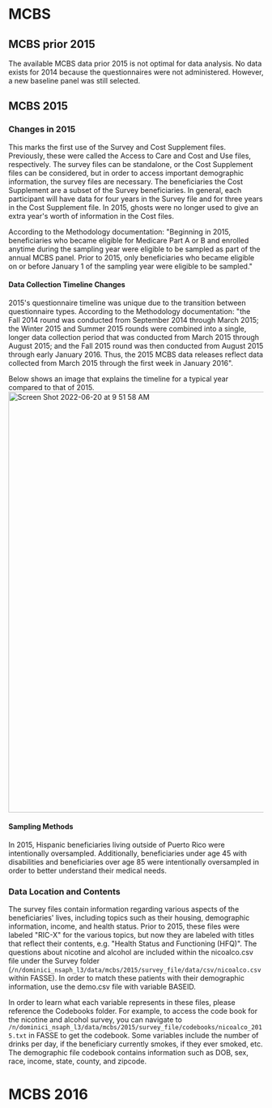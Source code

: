 # MCBS

## MCBS prior 2015

The available MCBS data prior 2015 is not optimal for data analysis. No data exists for 2014 because the questionnaires were not administered. However, a new baseline panel was still selected.

## MCBS 2015

### Changes in 2015
This marks the first use of the Survey and Cost Supplement files. Previously, these were called the Access to Care and Cost and Use files, respectively. The survey files can be standalone, or the Cost Supplement files can be considered, but in order to access important demographic information, the survey files are necessary. The beneficiaries the Cost Supplement are a subset of the Survey beneficiaries. In general, each participant will have data for four years in the Survey file and for three years in the Cost Supplement file. In 2015, ghosts were no longer used to give an extra year's worth of information in the Cost files. 

According to the Methodology documentation: "Beginning in 2015, beneficiaries who became eligible for Medicare Part A or B and enrolled anytime during the sampling year were eligible to be sampled as part of the annual MCBS panel. Prior to 2015, only beneficiaries who became eligible on or before January 1 of the sampling year were eligible to be sampled." 


#### Data Collection Timeline Changes
2015's questionnaire timeline was unique due to the transition between questionnaire types.  According to the Methodology documentation: "the Fall 2014 round was conducted from September 2014 through March 2015; the Winter 2015 and Summer 2015 rounds were combined into a single, longer data collection period that was conducted from March 2015 through August 2015; and the Fall 2015 round was then conducted from August 2015 through early January 2016. Thus, the 2015 MCBS data releases reflect data collected from March 2015 through the first week in January 2016". 

Below shows an image that explains the timeline for a typical year compared to that of 2015. 
<img width="830" alt="Screen Shot 2022-06-20 at 9 51 58 AM" src="https://user-images.githubusercontent.com/89894104/174616716-8b5fa860-ad53-42de-b4ba-8f13fb9a149d.png">


#### Sampling Methods
In 2015, Hispanic beneficiaries living outside of Puerto Rico were intentionally oversampled. Additionally, beneficiaries under age 45 with disabilities and beneficiaries over age 85 were intentionally oversampled in order to better understand their medical needs.


### Data Location and Contents
The survey files contain information regarding various aspects of the beneficiaries' lives, including topics such as their housing, demographic information, income, and health status. Prior to 2015, these files were labeled "RIC-X" for the various topics, but now they are labeled with titles that reflect their contents, e.g. "Health Status and Functioning (HFQ)". The questions about nicotine and alcohol are included within the nicoalco.csv file under the Survey folder (`/n/dominici_nsaph_l3/data/mcbs/2015/survey_file/data/csv/nicoalco.csv` within FASSE). In order to match these patients with their demographic information, use the demo.csv file with variable BASEID.

In order to learn what each variable represents in these files, please reference the Codebooks folder. For example, to access the code book for the nicotine and alcohol survey, you can navigate to `/n/dominici_nsaph_l3/data/mcbs/2015/survey_file/codebooks/nicoalco_2015.txt` in FASSE to get the codebook. Some variables include the number of drinks per day, if the beneficiary currently smokes, if they ever smoked, etc. The demographic file codebook contains information such as DOB, sex, race, income, state, county, and zipcode. 

# MCBS 2016

